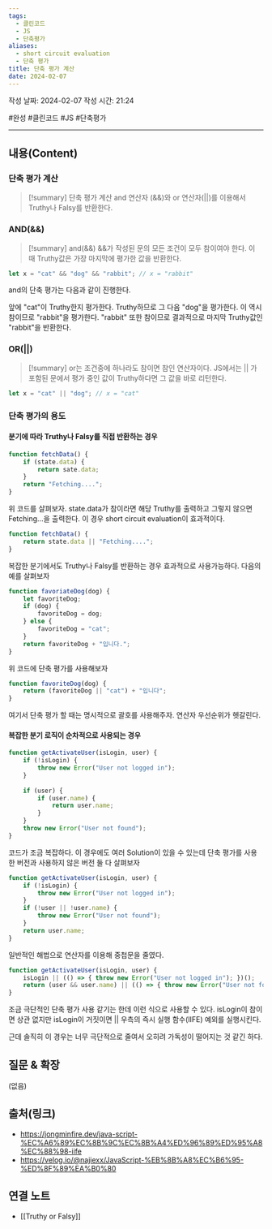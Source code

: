 ```yaml
---
tags:
  - 클린코드
  - JS
  - 단축평가
aliases:
  - short circuit evaluation
  - 단축 평가
title: 단축 평가 계산
date: 2024-02-07
---
```

작성 날짜: 2024-02-07
작성 시간: 21:24

#완성 #클린코드 #JS #단축평가 

----
## 내용(Content)
### 단축 평가 계산

>[!summary] 단축 평가 계산
>and 연산자 (&&)와 or 연산자(||)를 이용해서 Truthy나 Falsy를 반환한다.


### AND(&&)
>[!summary] and(&&)
>&&가 작성된 문의 모든 조건이 모두 참이여야 한다. 이 때 Truthy값은 가장 마지막에 평가한 값을 반환한다.


```js
let x = "cat" && "dog" && "rabbit"; // x = "rabbit"
```

and의 단축 평가는 다음과 같이 진행한다.

앞에 "cat"이 Truthy한지 평가한다. Truthy하므로 그 다음 "dog"을 평가한다. 이 역시 참이므로 "rabbit"을 평가한다. "rabbit" 또한 참이므로 결과적으로 마지막 Truthy값인 "rabbit"을 반환한다.

### OR(||)
>[!summary]
>or는 조건중에 하나라도 참이면 참인 연산자이다. JS에서는 || 가 포함된 문에서 평가 중인 값이 Truthy하다면 그 값을 바로 리턴한다.

```js
let x = "cat" || "dog"; // x = "cat"
```


### 단축 평가의 용도

#### 분기에 따라 Truthy나 Falsy를 직접 반환하는 경우
```js
function fetchData() {
	if (state.data) {
		return sate.data;
	}
	return "Fetching....";
}
```

위 코드를 살펴보자. state.data가 참이라면 해당 Truthy를 출력하고  그렇지 않으면 Fetching...을 출력한다. 이 경우 short circuit evaluation이 효과적이다.

```js
function fetchData() {
	return state.data || "Fetching....";
}
```

복잡한 분기에서도 Truthy나 Falsy를 반환하는 경우 효과적으로 사용가능하다.  다음의 예를 살펴보자

```js
function favoriateDog(dog) {
	let favoriteDog;
	if (dog) {
		favoriteDog = dog;
	} else {
		favoriteDog = "cat";
	}
	return favoriteDog + "입니다.";
}
```

위 코드에 단축 평가를 사용해보자

```js
function favoriteDog(dog) {
	return (favoriteDog || "cat") + "입니다";
}
```

여기서  단축 평가 할 때는 명시적으로 괄호를 사용해주자. 연산자 우선순위가 헷갈린다.

#### 복잡한 분기 로직이 순차적으로 사용되는 경우
```js
function getActivateUser(isLogin, user) {
    if (!isLogin) {
        throw new Error("User not logged in");
    }
    
    if (user) {
        if (user.name) {
            return user.name;
        }
    }
    throw new Error("User not found");
}
```

코드가 조금 복잡하다. 이 경우에도 여러 Solution이 있을 수 있는데 
단축 평가를 사용한 버전과 사용하지 않은 버전 둘 다 살펴보자

```js
function getActivateUser(isLogin, user) {
    if (!isLogin) {
        throw new Error("User not logged in");
    }
    if (!user || !user.name) {
        throw new Error("User not found");
    }
    return user.name;
}
```

일반적인 해법으로 연산자를 이용해 중첩문을 줄였다.

```js
function getActivateUser(isLogin, user) {
    isLogin || (() => { throw new Error("User not logged in"); })();
    return (user && user.name) || (() => { throw new Error("User not found"); })();
}
```

조금 극단적인 단축 평가 사용 같기는 한데 이런 식으로 사용할 수 있다.
isLogin이 참이면 상관 없지만 isLogin이 거짓이면 || 우측의 즉시 실행 함수(IIFE) 예외를 실행시킨다. 

근데 솔직히 이 경우는 너무 극단적으로 줄여서 오히려 가독성이 떨어지는 것 같긴 하다.

## 질문 & 확장

(없음)

## 출처(링크)
- https://jongminfire.dev/java-script-%EC%A6%89%EC%8B%9C%EC%8B%A4%ED%96%89%ED%95%A8%EC%88%98-iife
- https://velog.io/@najiexx/JavaScript-%EB%8B%A8%EC%B6%95-%ED%8F%89%EA%B0%80
## 연결 노트
- [[Truthy or Falsy]]









